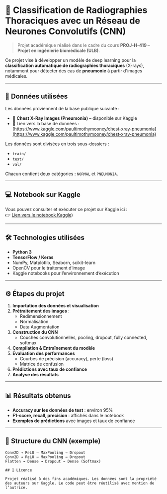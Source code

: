 # 🧠 Classification de Radiographies Thoraciques avec un Réseau de Neurones Convolutifs (CNN)

> Projet académique réalisé dans le cadre du cours **PROJ-H-419 – Projet en ingénierie biomédicale (ULB)**.

Ce projet vise à développer un modèle de deep learning pour la **classification automatique de radiographies thoraciques** (X-rays), notamment pour détecter des cas de **pneumonie** à partir d'images médicales.

---

## 📂 Données utilisées

Les données proviennent de la base publique suivante :

- 📎 **Chest X-Ray Images (Pneumonia)** – disponible sur Kaggle  
- 🔗 Lien vers la base de données : [https://www.kaggle.com/paultimothymooney/chest-xray-pneumonia](https://www.kaggle.com/paultimothymooney/chest-xray-pneumonia)

Les données sont divisées en trois sous-dossiers :
- `train/`
- `test/`
- `val/`

Chacun contient deux catégories : `NORMAL` et `PNEUMONIA`.

---

## 💻 Notebook sur Kaggle

Vous pouvez consulter et exécuter ce projet sur Kaggle ici :  
👉 [Lien vers le notebook Kaggle](https://www.kaggle.com/code/jeannettengue/projeth419-n-jeannette/edit/run/233184165)) 

---

## 🛠️ Technologies utilisées

- **Python 3**
- **TensorFlow / Keras**
- NumPy, Matplotlib, Seaborn, scikit-learn
- OpenCV pour le traitement d’image
- Kaggle notebooks pour l’environnement d’exécution

---

## ⚙️ Étapes du projet

1. **Importation des données et visualisation**
2. **Prétraitement des images** :
   - Redimensionnement
   - Normalisation
   - Data Augmentation
3. **Construction du CNN**
   - Couches convolutionnelles, pooling, dropout, fully connected, softmax
4. **Compilation & Entraînement du modèle**
5. **Évaluation des performances**
   - Courbes de précision (accuracy), perte (loss)
   - Matrice de confusion
6. **Prédictions avec taux de confiance**
7. **Analyse des résultats**

---

## 📊 Résultats obtenus

- **Accuracy sur les données de test** : environ 95%
- **F1-score, recall, precision** : affichés dans le notebook
- **Exemples de prédictions** avec images et taux de confiance

---

## 🧠 Structure du CNN (exemple)

```text
Conv2D → ReLU → MaxPooling → Dropout
Conv2D → ReLU → MaxPooling → Dropout
Flatten → Dense → Dropout → Dense (Softmax)

## 📝 Licence

Projet réalisé à des fins académiques. Les données sont la propriété des auteurs sur Kaggle. Le code peut être réutilisé avec mention de l’autrice.

